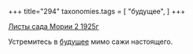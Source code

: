 +++
title="294"
taxonomies.tags = [
 "будущее",
]
+++

[Листы сада Мории 2 1925г](/agni/1925)

Устремитесь в [будущее](/tags/будущее) мимо сажи настоящего.   

